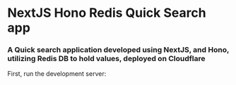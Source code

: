 # NextJS Hono Redis Quick Search app

### A Quick search application developed using NextJS, and Hono, utilizing Redis DB to hold values, deployed on Cloudflare

First, run the development server:


